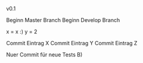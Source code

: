 v0.1

Beginn Master Branch
Beginn Develop Branch

x = x :)
y = 2

Commit Eintrag X
Commit Eintrag Y
Commit Eintrag Z

Nuer Commit für neue Tests B)